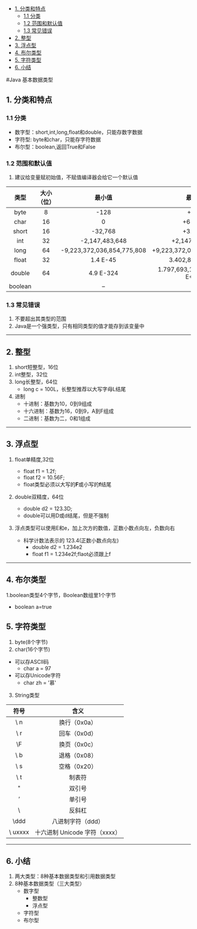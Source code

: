 * [1. 分类和特点](#1-分类和特点)
     * [1.1 分类](#11-分类)
     * [1.2 范围和默认值](#12-范围和默认值)
     * [1.3 常见错误](#13-常见错误)
* [2. 整型](#2-整型)
* [3. 浮点型](#3-浮点型)
* [4. 布尔类型](#4-布尔类型)
* [5. 字符类型](#5-字符类型)
* [6. 小结](#6-小结)

#Java 基本数据类型
## 1. 分类和特点 
### 1.1 分类
 + 数字型：short,int,long,float和double，只能存数字数据
 + 字符型: byte和char，只能存字符数据
 + 布尔型：boolean,返回True和False
 
### 1.2 范围和默认值
1. 建议给变量赋初始值，不赋值编译器会给它一个默认值 

|类型	|大小（位）|	最小值|	最大值|	默认值|
|:---:|:---:|:---:|:---:|:---:|
|byte|	8	|-128|	+127|	0|
|char|	16	|0	|+655,35|	‘\u0000’|
|short|	16	|-32,768|	+32,767|	0|
|int	|32	|-2,147,483,648|	+2,147,483,647	|0|
|long	|64	|-9,223,372,036,854,775,808|	+9,223,372,036,854,775,807|	0L|
|float	|32	|1.4 E-45|	3.402,823,5 E+38|	0.0f|
|double	|64	|4.9 E-324|	1.797,693,134,862,315,7 E+308|	0.0d|
|boolean|	|–	|–|	–	false            |

### 1.3 常见错误
 1. 不要超出其类型的范围
 2. Java是一个强类型，只有相同类型的值才能存到该变量中
 

---
## 2. 整型
 1. short短整型，16位   
 2. int整型，32位   
 3. long长整型，64位  
    + long c = 100L，长整型推荐以大写字母L结尾   
 4. 进制
    + 十进制：基数为10，0到9组成
    + 十六进制：基数为16，0到9，A到F组成
    + 二进制：基数为二，0和1组成


---
## 3. 浮点型
 1. float单精度,32位    
    + float f1 = 1.2f;
    + float f2 = 10.56F;
    + float类型必须以大写的**F**或小写的**f**结尾
    
 2. double双精度，64位
    + double d2 = 123.3D;
    + double可以用D或d结尾，但是不强制     
    
 3. 浮点类型可以使用E和e，加上次方的数值，正数小数点向左，负数向右
    + 科学计数法表示的 123.4(正数小数点向左)    
        + double d2 = 1.234e2   
        + float f1  = 1.234e2f;flaot必须跟上f
        
---
## 4. 布尔类型
 1.boolean类型4个字节，Boolean数组里1个字节  
 + boolean a=true


## 5. 字符类型
 1. byte(8个字节)  
 2. char(16个字节) 
   + 可以存ASCII码  
        + char a = 97
   + 可以存Unicode字符
        + char zh = '慕'
 3. String类型 
    
|符号|含义| 
|:---:|:---:|   
|\ n	|换行（0x0a）
|\ r	|回车（0x0d）
|\F	|换页（0x0c）
|\ b	|退格（0x08）
|\ s|	空格（0x20）
|\ t|	制表符
|"	|双引号
|’|	单引号
|\\	|反斜杠
|\ddd	|八进制字符（ddd）
|\ uxxxx	|十六进制 Unicode 字符（xxxx）


----
## 6. 小结
 1. 两大类型：8种基本数据类型和引用数据类型
 2. 8种基本数据类型（三大类型）    
    + 数字型    
        + 整数型
        + 浮点型
    + 字符型
    + 布尔型
    
 